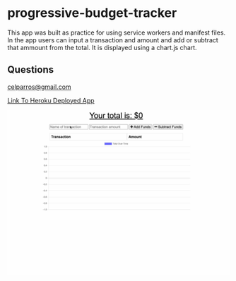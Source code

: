 # progressive-budget-tracker


This app was built as practice for using service workers and manifest files. In the app users can input a transaction and amount and add or subtract that ammount from the total. It is displayed using a chart.js chart.

## Questions
celparros@gmail.com

[Link To Heroku Deployed App](https://desolate-scrubland-39557.herokuapp.com/)

![Application gif](./budgettracker.gif)
